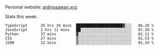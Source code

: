 Personal website: [ardinusawan.xyz](https://ardinusawan.xyz)

Stats this week:
<!--START_SECTION:waka-->

```text
TypeScript      25 hrs 34 mins  █████████████████████▓░░░   86.28 %
JavaScript      2 hrs 11 mins   ██░░░░░░░░░░░░░░░░░░░░░░░   07.39 %
Python          37 mins         ▓░░░░░░░░░░░░░░░░░░░░░░░░   02.11 %
CSS             27 mins         ▒░░░░░░░░░░░░░░░░░░░░░░░░   01.53 %
JSON            22 mins         ▒░░░░░░░░░░░░░░░░░░░░░░░░   01.24 %
```

<!--END_SECTION:waka-->

